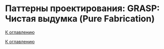 # Паттерны проектирования: GRASP: Чистая выдумка (Pure Fabrication)

<!--
https://ru.wikipedia.org/wiki/GRASP
https://alishoff.com/blog/365
https://bool.dev/blog/detail/grasp-printsipy
https://habr.com/ru/articles/92570/
https://habr.com/ru/articles/38323/
-->

[К оглавлению](../../README.md)



[К оглавлению](../../README.md)
